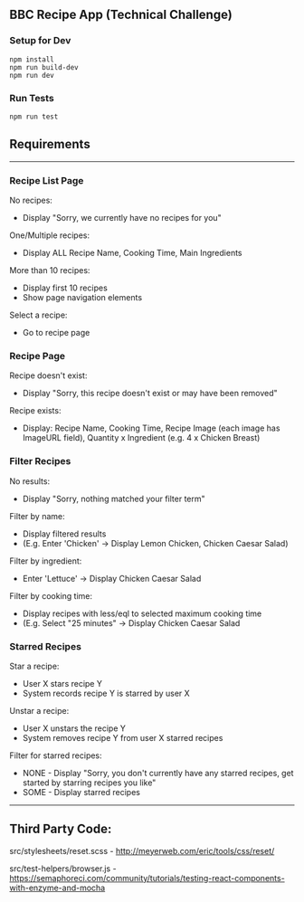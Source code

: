BBC Recipe App (Technical Challenge)
---


### Setup for Dev

```
npm install
npm run build-dev
npm run dev
```

### Run Tests

```
npm run test
```


## Requirements
---

### Recipe List Page

No recipes:
- Display "Sorry, we currently have no recipes for you"

One/Multiple recipes:
- Display ALL Recipe Name, Cooking Time, Main Ingredients

More than 10 recipes:
- Display first 10 recipes
- Show page navigation elements

Select a recipe:
- Go to recipe page

### Recipe Page

Recipe doesn't exist:
- Display "Sorry, this recipe doesn't exist or may have been removed"

Recipe exists:
- Display: Recipe Name, Cooking Time, Recipe Image (each image has ImageURL field), Quantity x Ingredient (e.g. 4 x Chicken Breast)

### Filter Recipes

No results:
- Display "Sorry, nothing matched your filter term"

Filter by name:
- Display filtered results
- (E.g. Enter 'Chicken' -> Display Lemon Chicken, Chicken Caesar Salad)

Filter by ingredient:
- Enter 'Lettuce' -> Display Chicken Caesar Salad

Filter by cooking time:
- Display recipes with less/eql to selected maximum cooking time
- (E.g. Select "25 minutes" -> Display Chicken Caesar Salad

### Starred Recipes

Star a recipe:
- User X stars recipe Y
- System records recipe Y is starred by user X

Unstar a recipe:
- User X unstars the recipe Y
- System removes recipe Y from user X starred recipes

Filter for starred recipes:
- NONE - Display "Sorry, you don't currently have any starred recipes, get started by starring recipes you like"
- SOME - Display starred recipes
---


## Third Party Code:

src/stylesheets/reset.scss - http://meyerweb.com/eric/tools/css/reset/

src/test-helpers/browser.js - https://semaphoreci.com/community/tutorials/testing-react-components-with-enzyme-and-mocha
